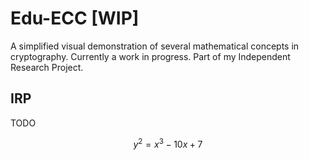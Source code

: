 # Edu-ECC [WIP]

A simplified visual demonstration of several mathematical concepts in cryptography. Currently a work in progress. Part of my Independent Research Project.

## IRP
TODO



$$  y^2 = x^3 -10x + 7  $$